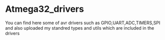# Atmega32_drivers
You can find here some of avr drivers such as GPIO,UART,ADC,TIMERS,SPI and also uploaded my standred types and utils which are included in the drivers

